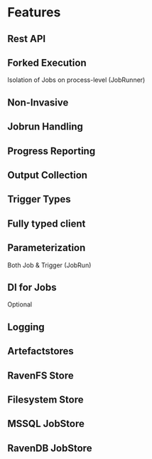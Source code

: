 # Features

## Rest API

## Forked Execution
Isolation of Jobs on process-level (JobRunner)


## Non-Invasive

## Jobrun Handling

## Progress Reporting

## Output Collection

## Trigger Types

## Fully typed client

## Parameterization
Both Job & Trigger (JobRun)

## DI for Jobs
Optional

## Logging

## Artefactstores

## RavenFS Store

## Filesystem Store

## MSSQL JobStore

## RavenDB JobStore